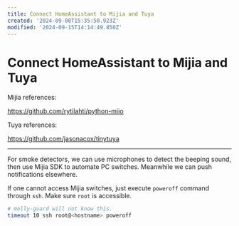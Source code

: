 ```yaml
---
title: Connect HomeAssistant to Mijia and Tuya
created: '2024-09-08T15:35:50.923Z'
modified: '2024-09-15T14:14:49.850Z'
---
```


# Connect HomeAssistant to Mijia and Tuya

Mijia references:

https://github.com/rytilahti/python-miio

Tuya references:

https://github.com/jasonacox/tinytuya

---

For smoke detectors, we can use microphones to detect the beeping sound, then use Mijia SDK to automate PC switches. Meanwhile we can push notifications elsewhere.

If one cannot access Mijia switches, just execute `poweroff` command through `ssh`. Make sure `root` is accessible.

```bash
# molly-guard will not know this.
timeout 10 ssh root@<hostname> poweroff
```

